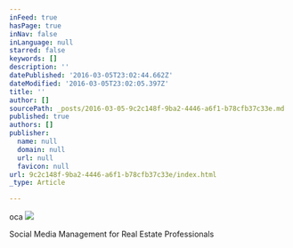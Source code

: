 ```yaml
---
inFeed: true
hasPage: true
inNav: false
inLanguage: null
starred: false
keywords: []
description: ''
datePublished: '2016-03-05T23:02:44.662Z'
dateModified: '2016-03-05T23:02:05.397Z'
title: ''
author: []
sourcePath: _posts/2016-03-05-9c2c148f-9ba2-4446-a6f1-b78cfb37c33e.md
published: true
authors: []
publisher:
  name: null
  domain: null
  url: null
  favicon: null
url: 9c2c148f-9ba2-4446-a6f1-b78cfb37c33e/index.html
_type: Article

---
```

oca
![](https://the-grid-user-content.s3-us-west-2.amazonaws.com/4ab86b3e-cd35-465a-be27-b44ed759b834.png)

Social Media Management for Real Estate Professionals
